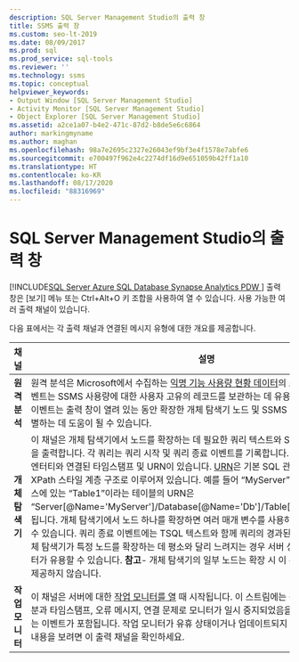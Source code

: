 ```yaml
---
description: SQL Server Management Studio의 출력 창
title: SSMS 출력 창
ms.custom: seo-lt-2019
ms.date: 08/09/2017
ms.prod: sql
ms.prod_service: sql-tools
ms.reviewer: ''
ms.technology: ssms
ms.topic: conceptual
helpviewer_keywords:
- Output Window [SQL Server Management Studio]
- Activity Monitor [SQL Server Management Studio]
- Object Explorer [SQL Server Management Studio]
ms.assetid: a2ce1a07-b4e2-471c-87d2-b8de5e6c6864
author: markingmyname
ms.author: maghan
ms.openlocfilehash: 98a7e2695c2327e26043ef9bf3e4f1578e7abfe6
ms.sourcegitcommit: e700497f962e4c2274df16d9e651059b42ff1a10
ms.translationtype: HT
ms.contentlocale: ko-KR
ms.lasthandoff: 08/17/2020
ms.locfileid: "88316969"
---
```

# <a name="output-window-in-sql-server-management-studio"></a>SQL Server Management Studio의 출력 창
[!INCLUDE[SQL Server Azure SQL Database Synapse Analytics PDW ](../includes/applies-to-version/sql-asdb-asdbmi-asa-pdw.md)]
출력 창은 [보기] 메뉴 또는 Ctrl+Alt+O 키 조합을 사용하여 열 수 있습니다. 사용 가능한 여러 출력 채널이 있습니다.

다음 표에서는 각 출력 채널과 연결된 메시지 유형에 대한 개요를 제공합니다.

|채널|설명|
|-----------|---------------|  
|**원격 분석**|원격 분석은 Microsoft에서 수집하는 [익명 기능 사용량 현황 데이터](sql-server-management-studio-ssms.md)의 스트림입니다. 이러한 이벤트는 SSMS 사용량에 대한 사용자 고유의 레코드를 보관하는 데 유용할 수 있습니다. 이러한 이벤트는 출력 창이 열려 있는 동안 확장한 개체 탐색기 노드 및 SSMS 세션 중 실행한 명령을 식별하는 데 도움이 될 수 있습니다.|
|**개체 탐색기**|이 채널은 개체 탐색기에서 노드를 확장하는 데 필요한 쿼리 텍스트와 SQL 쿼리의 경과된 시간을 출력합니다. 각 쿼리는 쿼리 시작 및 쿼리 종료 이벤트를 기록합니다. 각 이벤트에는 쿼리하는 엔터티와 연결된 타임스탬프 및 URN이 있습니다. [URN](https://technet.microsoft.com/library/microsoft.sqlserver.management.smo.urn(v=sql.90).aspx)은 기본 SQL 관리 개체를 나타내며 XPath 스타일 계층 구조로 이루어져 있습니다. 예를 들어 “MyServer” 서버의 “Db” 데이터베이스에 있는 “Table1”이라는 테이블의 URN은 “Server[@Name='MyServer']/Database[@Name='Db']/Table[/@Name='Table1']”이 됩니다. 개체 탐색기에서 노드 하나를 확장하면 여러 매개 변수를 사용하여 여러 쿼리를 수행할 수 있습니다. 쿼리 종료 이벤트에는 TSQL 텍스트와 함께 쿼리의 경과된 시간이 포함됩니다. 개체 탐색기가 특정 노드를 확장하는 데 평소와 달리 느려지는 경우 서버 성능 분석에 이 쿼리 데이터가 유용할 수 있습니다. **참고**- 개체 탐색기의 일부 노드는 확장 시 이 수준의 쿼리 세부 정보를 제공하지 않습니다.|
|**작업 모니터**|이 채널은 서버에 대한 [작업 모니터를 열](https://docs.microsoft.com/sql/relational-databases/performance-monitor/activity-monitor) 때 시작됩니다. 이 스트림에는 각 쿼리의 쿼리 텍스트 부분과 타임스탬프, 오류 메시지, 연결 문제로 모니터가 일시 중지되었음을 나타내는 알림을 표시하는 이벤트가 포함됩니다. 작업 모니터가 유휴 상태이거나 업데이트되지 않는 것 같은 경우 자세한 내용을 보려면 이 출력 채널을 확인하세요.|





